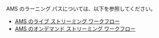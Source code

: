 AMS のラーニング パスについては、以下を参照してください。

- [AMS のライブ ストリーミング ワークフロー](https://azure.microsoft.com/documentation/learning-paths/media-services-streaming-live/)
- [AMS のオンデマンド ストリーミング ワークフロー](https://azure.microsoft.com/documentation/learning-paths/media-services-streaming-on-demand/)

<!---HONumber=AcomDC_0128_2016-->